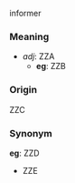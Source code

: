informer
### Meaning
+ _adj_: ZZA
    + __eg__: ZZB

### Origin

ZZC

### Synonym

__eg__: ZZD

+ ZZE


